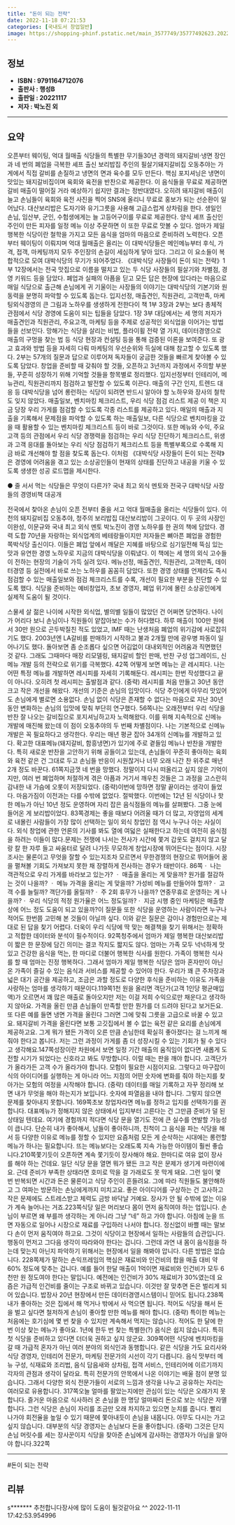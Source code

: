 ```yaml
---
title: "돈이 되는 전략"
date: 2022-11-18 07:21:53
categories: [국내도서 창업일반]
image: https://shopping-phinf.pstatic.net/main_3577749/35777492623.20221111160756.jpg
---
```


## **정보**

- **ISBN : 9791164712076**
- **출판사 : 행성B**
- **출판일 : 20221117**
- **저자 : 박노진 외**

------



## **요약**

오픈부터 웨이팅, 억대 월매출 식당들의 특별한 무기들30년 경력의 돼지갈비·냉면 장인과 네 번의 폐업을 극복한 셰프 출신 보리밥집 주인의 필살기돼지갈비집 오동추야는 가게에서 직접 갈비를 손질하고 냉면의 면과 육수를 모두 만든다. 핵심 포지셔닝은 냉면이 맛있는 돼지갈비집이며 육회와 육전을 반찬으로 제공한다. 이 음식들을 무료로 제공하면 갈비 매출이 떨어질 거라 예상하기 쉽지만 결과는 정반대였다. 오히려 돼지갈비 매출이 늘고 손님들이 육회와 육전 사진을 찍어 SNS에 올리니 무료로 홍보가 되는 선순환이 일어났다. 대산보리밥은 도자기와 유기그릇을 사용해 고급스럽게 상차림을 한다. 생일인 손님, 임산부, 군인, 수험생에게는 늘 고등어구이를 무료로 제공한다. 양식 셰프 출신인 주인이 만든 피자를 일정 메뉴 이상 주문하면 이 또한 무료로 맛볼 수 있다. 엄마가 제일 행복한 식당이란 철학을 가지고 모든 음식을 엄마의 마음으로 준비하려 노력한다. 오픈부터 웨이팅이 이뤄지며 억대 월매출은 올리는 이 대박식당들은 메인메뉴부터 후식, 가격, 접객, 마케팅까지 모두 주인장의 손길이 세심하게 닿아 있다. 그리고 이 요소들이 복합적으로 모여 대박식당의 무기가 되어주었다. 《대박식당 사장들이 돈이 되는 전략》1부 12장에서는 전국 맛집으로 이름을 떨치고 있는 두 식당 사장들의 필살기와 차별점, 경영 키워드 등을 담았다. 폐업과 실패의 아픔을 딛고 모든 답은 현장에 있다라는 마음으로 매일 식당으로 출근해 손님에게 귀 기울이는 사장들의 이야기는 대박식당의 기본기와 원동력을 분명히 파악할 수 있도록 돕는다. 입지선정, 매출견인, 직원관리, 고객만족, 마케팅외식경영의 큰 그림과 노하우를 생생하게 전한다이 책 1부 3장과 2부는 보다 총체적 관점에서 식당 경영에 도움이 되는 팁들을 담았다. 1장 3부 대담에서는 세 명의 저자가 매출견인과 직원관리, 주요고객, 마케팅 등을 주제로 성공적인 외식업을 이어가는 방법들을 선보인다. 망해가는 식당을 살리는 비법, 플라이휠 전략 열 가지, 데이터경영으로 매출의 구멍을 찾는 법 등 식당 현장과 컨설팅 등을 통해 검증된 이론을 보여준다. 또 광고 효과와 방법 등을 자세히 다뤄 마케팅의 우선순위와 득실에 대해 참고할 수 있도록 했다. 2부는 57개의 질문과 답으로 이루어져 독자들이 궁금한 것들을 빠르게 찾아볼 수 있도록 담았다. 창업을 준비할 때 갖춰야 할 것들, 오픈하고 3년까지 과정에서 주의할 부분들, 꾸준히 성장하기 위해 기억할 것들을 항목별로 정리했다. 입지선정부터 인테리어, 메뉴관리, 직원관리까지 점검하고 발전할 수 있도록 이끈다.  매출의 구간 인지, 트렌드 대응 등 대박식당을 넘어 롱런하는 식당이 되려면 반드시 알아야 할 노하우와 장사의 철학도 잊지 않았다. 매출일보, 벤치마킹 체크리스트, 우리 식당 점검 리스트 제공 이 책은 지금 당장 우리 가게를 점검할 수 있도록 각종 리스트를 제공하고 있다. 매일의 매출과 지출을 기록해서 문제점을 파악할 수 있도록 하는 매출일보, 다른 식당으로 벤치마킹을 갔을 때 활용할 수 있는 벤치마킹 체크리스트 등이 바로 그것이다. 또한 메뉴와 수익, 주요고객 등의 관점에서 우리 식당 경쟁력을 점검하는 우리 식당 진단하기 체크리스트, 위생과 고객 응대를 돌아보는 우리 식당 점검하기 체크리스트 등을 특별부록으로 수록해 지금 바로 개선해야 할 점을 찾도록 돕는다. 이처럼 《대박식당 사장들이 돈이 되는 전략》은 경영에 어려움을 겪고 있는 소상공인들이 현재의 상태를 진단하고 내공을 키울 수 있도록 생생한 성공 로드맵을 제시한다.

● 줄 서서 먹는 식당들은 무엇이 다른가?
국내 최고 외식 멘토와 전국구 대박식당 사장들의 경영비책 대공개

전국에서 찾아온 손님이 오픈 전부터 줄을 서고 억대 월매출을 올리는 식당들이 있다. 이천의 돼지갈비집 오동추야, 청주의 보리밥집 대산보리밥이 그곳이다. 이 두 곳의 사장인 이완성, 이문규와 국내 최고 외식 멘토 박노진이 경영 노하우를 한 권의 책에 담았다.
경력 도합 70년을 자랑하는 외식업계의 베테랑들이지만 저자들은 뼈아픈 폐업을 경험한 쪽박식당 출신이다. 이들은 폐업 앞에서 깨달은 지혜를 바탕으로 심기일전해 뚝심 있는 맛과 유연한 경영 노하우로 지금의 대박식당을 이뤄냈다. 
이 책에는 세 명의 외식 고수들이 전하는 현장의 기술이 가득 실려 있다. 메뉴선정, 매출견인, 직원관리, 고객만족, 데이터경영 등 실전에서 바로 쓰는 노하우를 꼼꼼히 담았다. 또한 경영 상태를 언제라도 즉시 점검할 수 있는 매출일보와 점검 체크리스트를 수록, 개선이 필요한 부분을 진단할 수 있도록 했다. 식당을 준비하는 예비창업자, 초보 경영자, 폐업 위기에 몰린 소상공인에게 실제적 도움이 될 것이다.

스물세 살 젊은 나이에 시작한 외식업, 별의별 일들이 많았던 건 어쩌면 당연하다. 나이가 어리다 보니 손님이나 직원들이 얕잡아보는 수가 허다했다. 하루 매출이 100만 원에서 30만 원으로 곤두박질친 적도 있었고, IMF 때는 난생처음 폐업의 위기감에 사로잡히기도 했다. 2003년엔 LA갈비를 판매하기 시작하고 불과 2개월 만에 광우병 파동이 일어나기도 했다. 돌아보면 좀 순조롭다 싶으면 어김없이 대내외적인 어려움과 직면했던 것 같다. 그래도 그때마다 매장 리모델링, 돼지갈비 할인 판매, 반찬 구성 업그레이드, 신메뉴 개발 등의 전략으로 위기를 극복했다. 42쪽 어떻게 보면 메뉴는 곧 레시피다. 나는 어떤 특정 메뉴를 개발하면 레시피를 자세히 기록해둔다. 레시피는 한번 작성했다고 끝이 아니다. 오히려 첫 레시피는 출발점과 같다. (중략) 레시피를 처음 만들고 30년 동안 크고 작은 개선을 해왔다. 개선의 기준은 손님의 입맛이다. 식당 주인에게 아무리 맛있어도 손님에게 별로면 소용없다. 손님 없이 식당은 존재할 수 없다는 마음으로 지난 30년 동안 변화하는 손님의 입맛에 맞춰 부단히 연구했다. 56쪽나는 오래전부터 우리 식당을 반찬 잘 나오는 갈비집으로 포지셔닝하고자 노력해왔다. 이를 위해 지속적으로 신메뉴 개발에 매진해 왔는데 이 점이 오동추야의 두 번째 차별점이다. 나는 기본적으로 신메뉴 개발은 꼭 필요하다고 생각한다. 우리는 매년 평균 잡아 34개의 신메뉴를 개발하고 있다. 확고한 대표메뉴(돼지갈비, 함흥냉면)가 있기에 주로 곁들임 메뉴나 반찬을 개발한다. 특히 새로운 반찬을 고안하기 위해 공들이고 있는데, 손님들이 꾸준히 좋아하는 육회와 육전 같은 건 그대로 두고 손님들 반응이 시원찮거나 너무 오래 나간 찬 위주로 매년 2개 정도 바꾼다. 61쪽지금껏 네 번을 망했다. 정말이지 다시 떠올리고 싶지 않은 기억이지만, 여러 번 폐업하며 처절하게 겪은 아픔과 거기서 깨우친 것들은 그 과정을 고스란히 감내한 내 가슴에 오롯이 저장되었다. (중략)이번에 망하면 정말 끝이라는 생각이 들었다. 마음가짐이 이전과는 다를 수밖에 없었다. 절박했다. 이번에는 12년 된 식당이나 핫한 메뉴가 아닌 10년 정도 운영하며 자리 잡은 음식점들의 메뉴를 살펴봤다. 그중 눈에 들어온 게 보리밥이었다. 83쪽경제는 좋을 때보다 어려울 때가 더 많고, 자영업의 세계로 내몰린 사람들이 가장 많이 선택하는 일이 외식 창업인 점 역시 누구나 아는 사실이다. 외식 창업에 관한 언론의 기사를 봐도 열에 여덟은 실패한다고 하는데 여전히 음식점을 하려는 이들이 많다.문제는 전쟁에 나서는 전사가 시간에 쫓겨 갑옷도 걸치지 않고 달랑 칼 한 자루 들고 싸움터로 달려 나가듯 무모하게 창업시장에 뛰어든다는 점이다. 시장조사는 물론이고 무엇을 잘할 수 있는지조차 모르면서 무한경쟁의 현장으로 뛰어들어 꿈을 펼쳐볼 기회도 가져보지 못한 채 장렬하게 전사하는 경우가 태반이다. 86쪽ㆍ 나는 객관적으로 우리 가게를 바라보고 있는가? ㆍ 매출을 올리는 게 맞을까? 원가를 절감하는 것이 나을까? ㆍ 메뉴 가격을 올리는 게 맞을까? 가성비 메뉴를 만들어야 할까?ㆍ 고객 수를 늘릴까? 객단가를 올릴까?ㆍ 주 2회 휴무가 나을까? 연중무휴로 운영하는 게 나을까?ㆍ 우리 식당의 적정 원가율은 어느 정도일까?ㆍ 지금 시행 중인 마케팅은 매출향상에 어느 정도 도움이 되고 있을까?이 질문들 또한 식당을 운영하는 사람이라면 누구나 적어도 한번쯤 고민해 본 것들이 아닐까 싶다. 이와 같은 질문은 감이나 경험만으로는 제대로 된 답을 찾기 어렵다. 더욱이 우리 식당에 딱 맞는 해결책을 찾기 위해서는 정확하고 적합한 데이터와 분석이 필수적이다. 92쪽청주에서 엄마가 제일 행복한 대산보리밥이 짧은 한 문장에 담긴 의미는 결코 작지도 짧지도 않다. 엄마는 가족 모두 넉넉하게 맛있고 건강한 음식을 먹는, 한 마디로 더불어 행복한 식사를 원한다. 가족이 행복한 식사를 할 때 엄마는 진정 행복하다. 그래서 엄마가 제일 행복한 식당은 엄마 혼자만이 아닌 온 가족이 즐길 수 있는 음식과 서비스를 제공할 수 있어야 한다. 우리가 꽤 큰 주차장과 넓은 대기 공간을 제공하고, 조금은 과할 정도로 다양한 후식을 준비하는 이유도 가족을 사랑하는 엄마를 생각하기 때문이다.119쪽1천 원을 올리면 객단가(고객 1인당 평균매입액)가 오르면서 꽤 많은 매출로 돌아오지만 저는 이걸 저희 수익으로만 채운다고 생각하지 않아요. 가격을 올린 만큼 손님들이 만족할 만한 뭔가를 더 드려야 된다고 보거든요. 또 다른 예를 들면 냉면 가격을 올린다 그러면 그에 맞춰 그릇을 고급으로 바꿀 수 있고요. 돼지갈비 가격을 올린다면 보통 고깃집에서 볼 수 없는 육전 같은 요리를 손님에게 제공하고요. 그게 뭐가 됐든 가격이 오른 만큼 손님한테 확실히 좋아졌다는 걸 느끼게 해 줘야 한다고 봅니다. 저는 그런 과정이 가게를 좀 더 성장시킬 수 있는 기회가 될 수 있다고 생각해요.147쪽성장이란 차원에서 보면 일정 기간 매출의 움직임이 없다면 새롭게 도전할 시기가 되었다는 신호라고 봐도 무방합니다. 이럴 때는 판을 깨야 합니다. 고객단가가 올라가든 고객 수가 올라가야 합니다. 모험이 필요한 시점이지요. 그렇다고 마구잡이식의 아이디어를 실행하는 게 아니라 어느 지점의 어떤 숫자에 변화를 줘야 하는지를 찾아가는 모험의 여정을 시작해야 합니다. (중략) 데이터를 매일 기록하고 자꾸 정리해 보면 내가 무엇을 해야 하는지가 보입니다. 숫자에 파열음을 내야 합니다. 그렇지 않으면 문제를 찾아내지 못합니다. 169쪽초보 창업자라면 메뉴를 정하고 입지를 선택하기를 권합니다. 대표메뉴가 정해지지 않은 상태에서 입지부터 고른다는 건 그만큼 준비가 덜 된 상태일 텐데요. 여기에 경험까지 적다면 식당 문을 열기도 전에 큰 실수를 연발할 가능성이 큽니다. 단순히 내가 좋아해서, 남들이 좋아하니까, 친척이 그 음식을 파는 식당을 해서 등 다양한 이유로 메뉴를 정할 수 있지만 요즘처럼 모든 게 순삭하는 시대에는 롱런할 메뉴가 하나는 필요합니다. 뜨는 메뉴보다는 오래도록 지속 가능한 아이템이 훨씬 좋습니다.210쪽쫓기듯이 오픈하면 계속 쫓기듯이 장사해야 해요. 한마디로 여유 없이 장사를 해야 하는 건데요. 일단 식당 문을 열면 뭐가 됐든 크고 작은 문제가 생기게 마련이에요. 근데 준비가 부족한 상태라면 호미로 막을 걸 가래로도 못 막게 돼요. 그런 일이 몇 번 반복되면 시간과 돈은 물론이고 식당 주인이 흔들려요. 그에 따라 직원들도 불안해하고 그 여파는 방문하는 손님에게까지 미치고요. 좋은 아이디어를 구상하는 건 고사하고 작은 문제에도 스트레스받고 체력도 금방 바닥날 거예요. 장사가 안 될 수밖에 없는 이유가 계속 늘어나는 거죠.223쪽식당 일은 머리보다 몸이 먼저 움직여야 하는 업입니다. 손님이 부르면 왜 부를까 생각하는 게 아니라 그냥 “네” 하고 가야 합니다. 아침에 눈을 뜨면 자동으로 일어나 시장으로 재료를 구입하러 나서야 합니다. 정신없이 바쁠 때는 말보다 손이 먼저 움직여야 하고요. 그것이 식당이고 현장에서 일하는 사람들의 습관입니다. 행동이 먼저고 그다음 생각이 따라와야 한다는 겁니다. 그런데 과연 내 몸이 음식점을 하는데 맞는지 아닌지 파악하기 위해서는 현장에서 일을 해봐야 압니다. 다른 방법은 없습니다. 228쪽제가 말하는 손익프레임의 핵심은 재료비와 인건비의 합을 매출 대비 약 60% 정도에 맞추는 겁니다. 예를 들어 한달 매출이 1억이면 재료비와 인건비가 모두 6천만 원 정도여야 한다는 말입니다. 예전에는 인건비가 30% 재료비가 30%였는데 요즘은 가급적 인건비를 줄이는 구조로 바뀌고 있습니다. 이것만 잘 맞추면 돈은 벌리게 되어 있습니다. 밥장사 20년 현장에서 만든 데이터경영시스템이니 믿어도 됩니다.238쪽내가 좋아하는 것은 집에서 해 먹거나 밖에서 사 먹으면 됩니다. 적어도 식당을 해서 돈을 벌고 싶다면 철저하게 손님이 좋아할 만한 메뉴를 해야 합니다. (중략) 특이한 메뉴는 처음에는 호기심에 몇 번 찾을 수 있지만 계속해서 먹지는 않습니다. 적어도 한 달에 한 번 이상 찾는 메뉴가 좋아요. 1년에 한두 번 찾는 특별한(?) 음식은 쉽지 않습니다. 특히 첫 식당을 준비하고 있다면 더더욱 권하고 싶지 않군요. 309쪽어떤 식당에 벤치마킹을 갈 때 가급적 혼자가 아닌 여러 분야의 외식인과 동행합니다. 같은 식당을 가도 요리사와 식당 경영자, 인테리어 전문가, 마케팅 전문가의 시선이 각기 다릅니다. 음식 맛부터 메뉴 구성, 식재료와 조리법, 음식 담음새와 상차림, 접객 서비스, 인테리어에 이르기까지 각자의 관점과 생각이 달라요. 특히 전문가의 안목에서 나온 이야기는 배울 점이 분명 있습니다. 그래서 다양한 외식 전문가들이 서로의 느낌과 생각을 나누고 공유하는 자리는 여러모로 유용합니다. 317쪽오늘 얼마를 팔았는지에만 관심이 있는 식당은 오래가지 못합니다. 즐거운 마음으로 식사하러 온 손님을 한 명당 얼마짜리 돈으로 보는 식당은 자멸합니다. 그런 식당은 손님이 자리를 조금만 오래 차지하고 있으면 눈치를 줍니다. 빨리 나가야 회전율을 높일 수 있기 때문에 쫓아내듯이 손님을 내몹니다. 아무도 다시는 가고 싶지 않습니다. 대부분의 식당 경영자는 손님보다 돈을 좋아합니다. (중략) 그것은 단지 손님 머릿수를 세는 장사꾼이지 식당을 찾아준 손님에게 감사하는 경영자가 아님을 알아야 합니다.322쪽

------

#돈이 되는 전략


## **리뷰** 

  s******* 추천합니다장사에 많이 도움이 될것같아요 ^^ 2022-11-11 17:42:53.954996 <br/>